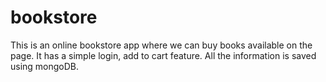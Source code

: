 # bookstore
This is an online bookstore app where we can buy books available on the page. 
It has a simple login, add to cart feature. 
All the information is saved using mongoDB.
